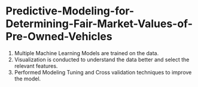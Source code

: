 # Predictive-Modeling-for-Determining-Fair-Market-Values-of-Pre-Owned-Vehicles



1) Multiple Machine Learning Models are trained on the data.
2) Visualization is conducted to understand the data better and select the relevant features.
3) Performed Modeling Tuning and Cross validation techniques to improve the model.
